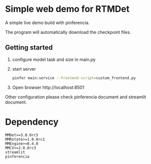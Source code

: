 # Simple web demo for RTMDet

A simple live demo build with pinferencia.

The program will automatically download the checkpoint files.

## Getting started

1. configure model task and size in main.py
2. start server

    ```bash
    pinfer main:service --frontend-script=custom_frontend.py
    ```
3. Open browser http://localhost:8501

Other configuration please check pinferencia document and streamlit document.

# Dependency

```
MMDet>=3.0.0rc5
MMRotate>=1.0.0rc1
MMEngine>=0.4.0
MMCV>=2.0.0rc3
streamlit
pinferencia
```
